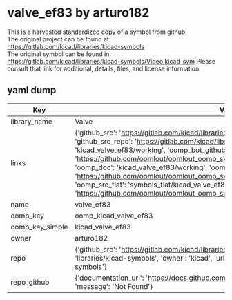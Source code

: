 # valve_ef83 by arturo182  
This is a harvested standardized copy of a symbol from github.  
The original project can be found at:  
https://gitlab.com/kicad/libraries/kicad-symbols  
The original symbol can be found in:
https://gitlab.com/kicad/libraries/kicad-symbols/Video.kicad_sym
Please consult that link for additional, details, files, and license information.  
## yaml dump  
| Key | Value |  
| --- | --- |  
| library_name | Valve |  
| links | {'github_src': 'https://gitlab.com/kicad/libraries/kicad-symbols/Video.kicad_sym', 'github_src_repo': 'https://gitlab.com/kicad/libraries/kicad-symbols', 'oomp_bot': 'kicad_valve_ef83/working', 'oomp_bot_github': 'https://github.com/oomlout/oomlout_oomp_symbol_bot/tree/main/kicad_valve_ef83/working', 'oomp_doc': 'kicad_valve_ef83/working', 'oomp_doc_github': 'https://github.com/oomlout/oomlout_oomp_symbol_doc/tree/main/kicad_valve_ef83/working', 'oomp_src_flat': 'symbols_flat/kicad_valve_ef83/working', 'oomp_src_flat_github': 'https://github.com/oomlout/oomlout_oomp_symbol_src/tree/main/kicad_valve_ef83/working'} |  
| name | valve_ef83 |  
| oomp_key | oomp_kicad_valve_ef83 |  
| oomp_key_simple | kicad_valve_ef83 |  
| owner | arturo182 |  
| repo | {'github_src': 'https://gitlab.com/kicad/libraries/kicad-symbols/Video.kicad_sym', 'name': 'libraries/kicad-symbols', 'owner': 'kicad', 'url': 'https://gitlab.com/kicad/libraries/kicad-symbols'} |  
| repo_github | {'documentation_url': 'https://docs.github.com/rest/repos/repos#get-a-repository', 'message': 'Not Found'} |  

